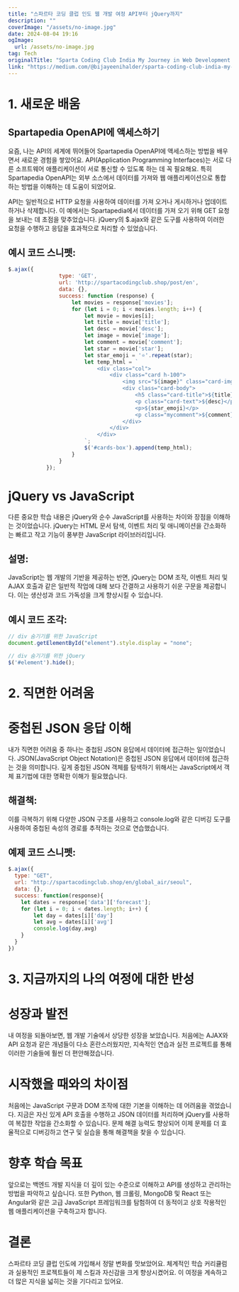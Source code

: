 ```yaml
---
title: "스파르타 코딩 클럽 인도 웹 개발 여정 API부터 jQuery까지"
description: ""
coverImage: "/assets/no-image.jpg"
date: 2024-08-04 19:16
ogImage: 
  url: /assets/no-image.jpg
tag: Tech
originalTitle: "Sparta Coding Club India My Journey in Web Development From APIs to jQuery"
link: "https://medium.com/@bijayeenihalder/sparta-coding-club-india-my-journey-in-web-development-from-apis-to-jquery-5bfe68a6456c"
---
```



# 1. 새로운 배움

## Spartapedia OpenAPI에 액세스하기

요즘, 나는 API의 세계에 뛰어들어 Spartapedia OpenAPI에 액세스하는 방법을 배우면서 새로운 경험을 쌓았어요. API(Application Programming Interfaces)는 서로 다른 소프트웨어 애플리케이션이 서로 통신할 수 있도록 하는 데 꼭 필요해요. 특히 Spartapedia OpenAPI는 외부 소스에서 데이터를 가져와 웹 애플리케이션으로 통합하는 방법을 이해하는 데 도움이 되었어요.

<div class="content-ad"></div>

API는 일반적으로 HTTP 요청을 사용하여 데이터를 가져 오거나 게시하거나 업데이트하거나 삭제합니다. 이 예에서는 Spartapedia에서 데이터를 가져 오기 위해 GET 요청을 보내는 데 초점을 맞추었습니다. jQuery의 $.ajax와 같은 도구를 사용하여 이러한 요청을 수행하고 응답을 효과적으로 처리할 수 있었습니다.

## 예시 코드 스니펫:

```js
$.ajax({
                type: 'GET',
                url: 'http://spartacodingclub.shop/post/en',
                data: {},
                success: function (response) {
                    let movies = response['movies'];
                    for (let i = 0; i < movies.length; i++) {
                        let movie = movies[i];
                        let title = movie['title'];
                        let desc = movie['desc'];
                        let image = movie['image'];
                        let comment = movie['comment'];
                        let star = movie['star'];
                        let star_emoji = '⭐'.repeat(star);
                        let temp_html = `
                            <div class="col">
                                <div class="card h-100">
                                    <img src="${image}" class="card-img-top" alt="...">
                                    <div class="card-body">
                                        <h5 class="card-title">${title}</h5>
                                        <p class="card-text">${desc}</p>
                                        <p>${star_emoji}</p>
                                        <p class="mycomment">${comment}</p>
                                    </div>
                                </div>
                            </div>
                        `;
                        $('#cards-box').append(temp_html);
                    }
                }
            });
```

# jQuery vs JavaScript

<div class="content-ad"></div>

다른 중요한 학습 내용은 jQuery와 순수 JavaScript를 사용하는 차이와 장점을 이해하는 것이었습니다. jQuery는 HTML 문서 탐색, 이벤트 처리 및 애니메이션을 간소화하는 빠르고 작고 기능이 풍부한 JavaScript 라이브러리입니다.

## 설명:

JavaScript는 웹 개발의 기반을 제공하는 반면, jQuery는 DOM 조작, 이벤트 처리 및 AJAX 호출과 같은 일반적 작업에 대해 보다 간결하고 사용하기 쉬운 구문을 제공합니다. 이는 생산성과 코드 가독성을 크게 향상시킬 수 있습니다.

## 예시 코드 조각:

<div class="content-ad"></div>

```js
// div 숨기기를 위한 JavaScript
document.getElementById("element").style.display = "none";

// div 숨기기를 위한 jQuery
$('#element').hide();
```

# 2. 직면한 어려움

# 중첩된 JSON 응답 이해

내가 직면한 어려움 중 하나는 중첩된 JSON 응답에서 데이터에 접근하는 일이었습니다. JSON(JavaScript Object Notation)은 중첩된 JSON 응답에서 데이터에 접근하는 것을 의미합니다. 깊게 중첩된 JSON 객체를 탐색하기 위해서는 JavaScript에서 객체 표기법에 대한 명확한 이해가 필요했습니다.

<div class="content-ad"></div>

## 해결책:

이를 극복하기 위해 다양한 JSON 구조를 사용하고 console.log와 같은 디버깅 도구를 사용하여 중첩된 속성의 경로를 추적하는 것으로 연습했습니다.

## 예제 코드 스니펫:

```js
$.ajax({
  type: "GET",
  url: "http://spartacodingclub.shop/en/global_air/seoul",
  data: {},
  success: function(response){ 
    let dates = response['data']['forecast'];
    for (let i = 0; i < dates.length; i++) {
        let day = dates[i]['day']
        let avg = dates[i]['avg']
        console.log(day,avg)
    }
  }
})
```

<div class="content-ad"></div>

# 3. 지금까지의 나의 여정에 대한 반성

# 성장과 발전

내 여정을 되돌아보면, 웹 개발 기술에서 상당한 성장을 보았습니다. 처음에는 AJAX와 API 요청과 같은 개념들이 다소 혼란스러웠지만, 지속적인 연습과 실전 프로젝트를 통해 이러한 기술들에 훨씬 더 편안해졌습니다.

# 시작했을 때와의 차이점

<div class="content-ad"></div>

처음에는 JavaScript 구문과 DOM 조작에 대한 기본을 이해하는 데 어려움을 겪었습니다. 지금은 자신 있게 API 호출을 수행하고 JSON 데이터를 처리하며 jQuery를 사용하여 복잡한 작업을 간소화할 수 있습니다. 문제 해결 능력도 향상되어 이제 문제를 더 효율적으로 디버깅하고 연구 및 실습을 통해 해결책을 찾을 수 있습니다.

# 향후 학습 목표

앞으로는 백엔드 개발 지식을 더 깊이 있는 수준으로 이해하고 API를 생성하고 관리하는 방법을 파악하고 싶습니다. 또한 Python, 웹 크롤링, MongoDB 및 React 또는 Angular와 같은 고급 JavaScript 프레임워크를 탐험하여 더 동적이고 상호 작용적인 웹 애플리케이션을 구축하고자 합니다.

# 결론

<div class="content-ad"></div>

스파르타 코딩 클럽 인도에 가입해서 정말 변화를 맛보았어요. 체계적인 학습 커리큘럼과 실용적인 프로젝트들이 제 스킬과 자신감을 크게 향상시켰어요. 이 여정을 계속하고 더 많은 지식을 넓히는 것을 기다리고 있어요.